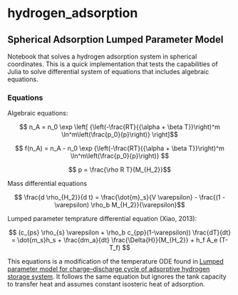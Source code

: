 # hydrogen_adsorption

## Spherical Adsorption Lumped Parameter Model
Notebook that solves a hydrogen adsorption system in spherical coordinates. This is a quick implementation that tests the capabilities of Julia to solve differential system of equations that includes algebraic equations. 

### Equations
Algebraic equations: 

$$ n_A = n_0 \exp \left[ {\left(-\frac{RT}{{\alpha + \beta T}}\right)^m \ln^m\left(\frac{p_0}{p}\right)} \right]$$

$$ f(n_A) =  n_A - n_0 \exp {\left(-\frac{RT}{{\alpha + \beta T}}\right)^m \ln^m\left(\frac{p_0}{p}\right)}  $$

$$ p = \frac{\rho R T}{M_{H_2}}$$

Mass differential equations 

$$ \frac{d \rho_{H_2}}{d t} = \frac{\dot{m}_s}{V \varepsilon} - \frac{(1 - \varepsilon) \rho_b M_{H_2}}{\varepsilon}$$

Lumped parameter temprature differential equation (Xiao, 2013):

$$ 
(c_{ps} \rho_{s} \varepsilon + \rho_b c_{pp}(1-\varepsilon)) \frac{dT}{dt} = \dot{m_s}h_s + \frac{dm_a}{dt} \frac{\Delta{H}}{M_{H_2}} + h_f A_e (T-T_f)
$$

This equations is a modification of the temperature ODE found in [Lumped parameter model for charge–discharge cycle of adsorptive
hydrogen storage system](https://doi.org/10.1016/j.ijheatmasstransfer.2013.04.029). It follows the same equation but ignores the tank capacity to transfer heat and assumes constant isosteric heat of adsorption.  
